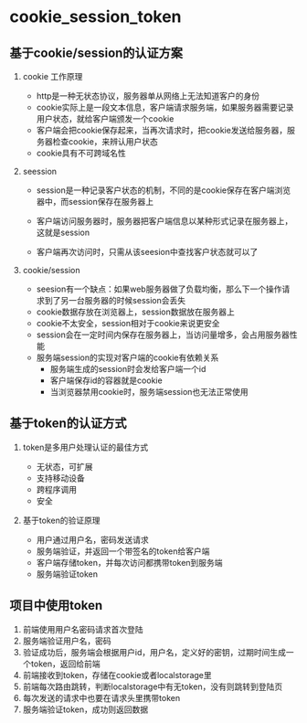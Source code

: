 # cookie_session_token

## 基于cookie/session的认证方案
1. cookie 工作原理
    - http是一种无状态协议，服务器单从网络上无法知道客户的身份
    - cookie实际上是一段文本信息，客户端请求服务端，如果服务器需要记录用户状态，就给客户端颁发一个cookie
    - 客户端会把cookie保存起来，当再次请求时，把cookie发送给服务器，服务器检查cookie，来辨认用户状态
    - cookie具有不可跨域名性

2. seession
    - session是一种记录客户状态的机制，不同的是cookie保存在客户端浏览器中，而session保存在服务器上

    - 客户端访问服务器时，服务器把客户端信息以某种形式记录在服务器上，这就是session
    - 客户端再次访问时，只需从该seesion中查找客户状态就可以了

3. cookie/session
    - seesion有一个缺点：如果web服务器做了负载均衡，那么下一个操作请求到了另一台服务器的时候session会丢失
    - cookie数据存放在浏览器上，session数据放在服务器上
    - cookie不太安全，session相对于cookie来说更安全
    - session会在一定时间内保存在服务器上，当访问量增多，会占用服务器性能
    - 服务端session的实现对客户端的cookie有依赖关系
        - 服务端生成的session时会发给客户端一个id
        - 客户端保存id的容器就是cookie
        - 当浏览器禁用cookie时，服务端session也无法正常使用


## 基于token的认证方式
1. token是多用户处理认证的最佳方式
    - 无状态，可扩展
    - 支持移动设备
    - 跨程序调用
    - 安全

2. 基于token的验证原理
    - 用户通过用户名，密码发送请求
    - 服务端验证，并返回一个带签名的token给客户端
    - 客户端存储token，并每次访问都携带token到服务端
    - 服务端验证token


## 项目中使用token
1. 前端使用用户名密码请求首次登陆
2. 服务端验证用户名，密码
3. 验证成功后，服务端会根据用户id，用户名，定义好的密钥，过期时间生成一个token，返回给前端
4. 前端接收到token，存储在cookie或者localstorage里
5. 前端每次路由跳转，判断localstorage中有无token，没有则跳转到登陆页
6. 每次发送的请求中也要在请求头里携带token
7. 服务端验证token，成功则返回数据